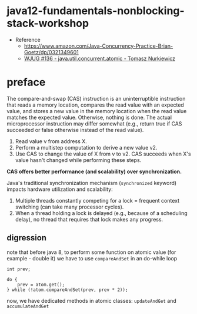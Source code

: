 # java12-fundamentals-nonblocking-stack-workshop

* Reference
    * https://www.amazon.com/Java-Concurrency-Practice-Brian-Goetz/dp/0321349601
    * [WJUG #136 - java.util.concurrent.atomic - Tomasz Nurkiewicz](https://www.youtube.com/watch?v=5qjFq0Pj5MU)

# preface
The compare-and-swap (CAS) instruction is an uninterruptible instruction 
that reads a memory location, compares the read value with an expected 
value, and stores a new value in the memory location when the read value 
matches the expected value. Otherwise, nothing is done. The actual 
microprocessor instruction may differ somewhat (e.g., return true if 
CAS succeeded or false otherwise instead of the read value).

1. Read value v from address X.
1. Perform a multistep computation to derive a new value v2.
1. Use CAS to change the value of X from v to v2. CAS succeeds 
when X's value hasn't changed while performing these steps.

**CAS offers better performance (and scalability) over synchronization.**

Java's traditional synchronization mechanism (`synchronized` keyword) 
impacts hardware utilization and scalability:
1. Multiple threads constantly competing for a lock = 
frequent context switching (can take many processor cycles). 
1. When a thread holding a lock is delayed (e.g., because of a scheduling 
delay), no thread that requires that lock makes any progress.

## digression
note that before java 8, to perform some function on atomic value (for example - double it) 
we have to use `compareAndSet` in an do-while loop
```
int prev;

do {
    prev = atom.get();
} while (!atom.compareAndSet(prev, prev * 2));
```
now, we have dedicated methods in atomic classes: `updateAndGet` and `accumulateAndGet`